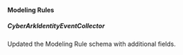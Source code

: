 
#### Modeling Rules

##### CyberArkIdentityEventCollector

Updated the Modeling Rule schema with additional fields.
